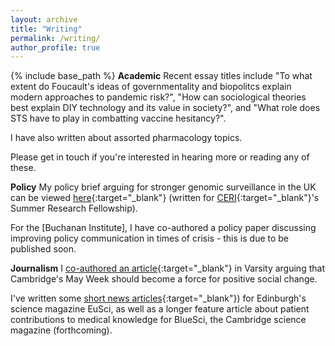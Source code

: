 ```yaml
---
layout: archive
title: "Writing"
permalink: /writing/
author_profile: true
---
```


{% include base_path %}
**Academic**
Recent essay titles include "To what extent do Foucault's ideas of governmentality and biopolitcs explain modern approaches to pandemic risk?", "How can sociological theories best explain DIY technology and its value in society?", and "What role does STS have to play in combatting vaccine hesitancy?".

I have also written about assorted pharmacology topics.

Please get in touch if you're interested in hearing more or reading any of these.


**Policy**
My policy brief arguing for stronger genomic surveillance in the UK can be viewed [here](https://docs.google.com/document/d/1_ZqWnbcLZP18Us9kxUI1Pr0_DSBb5ajHHPCTkp3bNms/edit?usp=sharing){:target="_blank"} (written for [CERI](https://camxrisk.org/){:target="_blank"}'s Summer Research Fellowship).

For the [Buchanan Institute], I have co-authored a policy paper discussing improving policy communication in times of crisis - this is due to be published soon.


**Journalism**
I [co-authored an article](https://www.varsity.co.uk/opinion/20589){:target="_blank"} in Varsity arguing that Cambridge's May Week should become a force for positive social change.

I've written some [short news articles](https://issuu.com/eusci/docs/issue_29_print/s/14622927){:target="_blank"}) for Edinburgh's science magazine EuSci, as well as a longer feature article about patient contributions to medical knowledge for BlueSci, the Cambridge science magazine (forthcoming).

<!--
**Academic work**

**Articles**

--->
